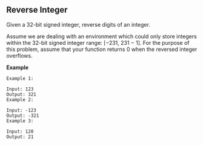 ## Reverse Integer

Given a 32-bit signed integer, reverse digits of an integer.

Assume we are dealing with an environment which could only store integers within the 32-bit signed integer range: [−231, 231 − 1]. For the purpose of this problem, assume that your function returns 0 when the reversed integer overflows.

**Example**
```
Example 1:

Input: 123
Output: 321
Example 2:

Input: -123
Output: -321
Example 3:

Input: 120
Output: 21
```
